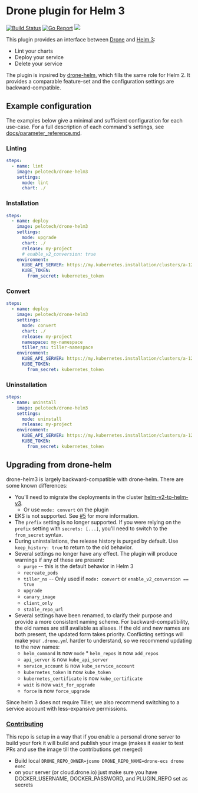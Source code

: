 # Drone plugin for Helm 3

[![Build Status](https://cloud.drone.io/api/badges/pelotech/drone-helm3/status.svg)](https://cloud.drone.io/pelotech/drone-helm3)
[![Go Report](https://goreportcard.com/badge/github.com/pelotech/drone-helm3)](https://goreportcard.com/report/github.com/pelotech/drone-helm3)
[![](https://images.microbadger.com/badges/image/pelotech/drone-helm3.svg)](https://microbadger.com/images/pelotech/drone-helm3 "Get your own image badge on microbadger.com")

This plugin provides an interface between [Drone](https://drone.io/) and [Helm 3](https://github.com/kubernetes/helm):

* Lint your charts
* Deploy your service
* Delete your service

The plugin is inpsired by [drone-helm](https://github.com/ipedrazas/drone-helm), which fills the same role for Helm 2. It provides a comparable feature-set and the configuration settings are backward-compatible.

## Example configuration

The examples below give a minimal and sufficient configuration for each use-case. For a full description of each command's settings, see [docs/parameter_reference.md](docs/parameter_reference.md).

### Linting

```yaml
steps:
  - name: lint
    image: pelotech/drone-helm3
    settings:
      mode: lint
      chart: ./
```

### Installation

```yaml
steps:
  - name: deploy
    image: pelotech/drone-helm3
    settings:
      mode: upgrade
      chart: ./
      release: my-project
      # enable_v2_conversion: true
    environment:
      KUBE_API_SERVER: https://my.kubernetes.installation/clusters/a-1234
      KUBE_TOKEN:
        from_secret: kubernetes_token
```

### Convert

```yaml
steps:
  - name: deploy
    image: pelotech/drone-helm3
    settings:
      mode: convert
      chart: ./
      release: my-project
      namespace: my-namespace
      tiller_ns: tiller-namespace
    environment:
      KUBE_API_SERVER: https://my.kubernetes.installation/clusters/a-1234
      KUBE_TOKEN:
        from_secret: kubernetes_token
```

### Uninstallation

```yaml
steps:
  - name: uninstall
    image: pelotech/drone-helm3
    settings:
      mode: uninstall
      release: my-project
    environment:
      KUBE_API_SERVER: https://my.kubernetes.installation/clusters/a-1234
      KUBE_TOKEN:
        from_secret: kubernetes_token
```

## Upgrading from drone-helm

drone-helm3 is largely backward-compatible with drone-helm. There are some known differences:

* You'll need to migrate the deployments in the cluster [helm-v2-to-helm-v3](https://helm.sh/blog/migrate-from-helm-v2-to-helm-v3/).
  * Or use `mode: convert` on the plugin
* EKS is not supported. See [#5](https://github.com/pelotech/drone-helm3/issues/5) for more information.
* The `prefix` setting is no longer supported. If you were relying on the `prefix` setting with `secrets: [...]`, you'll need to switch to the `from_secret` syntax.
* During uninstallations, the release history is purged by default. Use `keep_history: true` to return to the old behavior.
* Several settings no longer have any effect. The plugin will produce warnings if any of these are present:
    * `purge` -- this is the default behavior in Helm 3
    * `recreate_pods`
    * `tiller_ns` -- Only used if `mode: convert` or `enable_v2_conversion == true`
    * `upgrade`
    * `canary_image`
    * `client_only`
    * `stable_repo_url`
* Several settings have been renamed, to clarify their purpose and provide a more consistent naming scheme. For backward-compatibility, the old names are still available as aliases. If the old and new names are both present, the updated form takes priority. Conflicting settings will make your `.drone.yml` harder to understand, so we recommend updating to the new names:
    * `helm_command` is now `mode`
    ° `helm_repos` is now `add_repos`
    * `api_server` is now `kube_api_server`
    * `service_account` is now `kube_service_account`
    * `kubernetes_token` is now `kube_token`
    * `kubernetes_certificate` is now `kube_certificate`
    * `wait` is now `wait_for_upgrade`
    * `force` is now `force_upgrade`

Since helm 3 does not require Tiller, we also recommend switching to a service account with less-expansive permissions.

### [Contributing](docs/contributing.md)

This repo is setup in a way that if you enable a personal drone server to build your fork it will
 build and publish your image (makes it easier to test PRs and use the image till the contributions get merged)

* Build local ```DRONE_REPO_OWNER=josmo DRONE_REPO_NAME=drone-ecs drone exec```
* on your server (or cloud.drone.io) just make sure you have DOCKER_USERNAME, DOCKER_PASSWORD, and PLUGIN_REPO set as secrets

